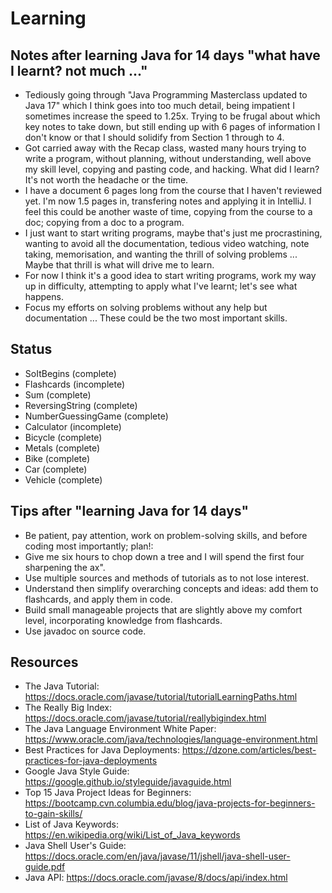 # Learning

## Notes after learning Java for 14 days "what have I learnt? not much ..."
* Tediously going through "Java Programming Masterclass updated to Java 17" which I think goes into too much detail, being impatient I sometimes increase the speed to 1.25x. Trying to be frugal about which key notes to take down, but still ending up with 6 pages of information I don't know or that I should solidify from Section 1 through to 4.
* Got carried away with the Recap class, wasted many hours trying to write a program, without planning, without understanding, well above my skill level, copying and pasting code, and hacking. What did I learn? It's not worth the headache or the time.
* I have a document 6 pages long from the course that I haven't reviewed yet. I'm now 1.5 pages in, transfering notes and applying it in IntelliJ. I feel this could be another waste of time, copying from the course to a doc; copying from a doc to a program.
* I just want to start writing programs, maybe that's just me procrastining, wanting to avoid all the documentation, tedious video watching, note taking, memorisation, and wanting the thrill of solving problems ... Maybe that thrill is what will drive me to learn.
* For now I think it's a good idea to start writing programs, work my way up in difficulty, attempting to apply what I've learnt; let's see what happens.
* Focus my efforts on solving problems without any help but documentation ... These could be the two most important skills.

## Status
* SoItBegins (complete)
* Flashcards (incomplete)
* Sum (complete)
* ReversingString (complete)
* NumberGuessingGame (complete)
* Calculator (incomplete)
* Bicycle (complete)
* Metals (complete)
* Bike (complete)
* Car (complete)
* Vehicle (complete)

## Tips after "learning Java for 14 days"
* Be patient, pay attention, work on problem-solving skills, and before coding most importantly; plan!:
* Give me six hours to chop down a tree and I will spend the first four sharpening the ax".
* Use multiple sources and methods of tutorials as to not lose interest.
* Understand then simplify overarching concepts and ideas: add them to flashcards, and apply them in code.
* Build small manageable projects that are slightly above my comfort level, incorporating knowledge from flashcards.
* Use javadoc on source code.

## Resources
* The Java Tutorial: https://docs.oracle.com/javase/tutorial/tutorialLearningPaths.html
* The Really Big Index: https://docs.oracle.com/javase/tutorial/reallybigindex.html
* The Java Language Environment White Paper: https://www.oracle.com/java/technologies/language-environment.html
* Best Practices for Java Deployments: https://dzone.com/articles/best-practices-for-java-deployments
* Google Java Style Guide: https://google.github.io/styleguide/javaguide.html
* Top 15 Java Project Ideas for Beginners: https://bootcamp.cvn.columbia.edu/blog/java-projects-for-beginners-to-gain-skills/
* List of Java Keywords: https://en.wikipedia.org/wiki/List_of_Java_keywords
* Java Shell User's Guide: https://docs.oracle.com/en/java/javase/11/jshell/java-shell-user-guide.pdf
* Java API: https://docs.oracle.com/javase/8/docs/api/index.html
